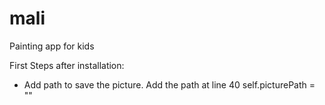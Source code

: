 # mali
Painting app for kids

First Steps after installation:
- Add path to save the picture. Add the path at line 40  self.picturePath = "<your path>"
